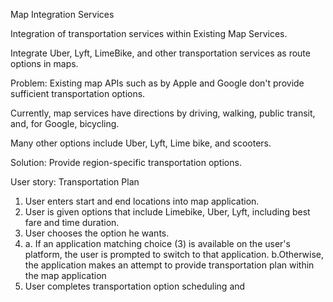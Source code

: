 Map Integration Services

Integration of transportation services within Existing Map Services.

Integrate Uber, Lyft, LimeBike, and other transportation services as route options in maps.

Problem: Existing map APIs such as by Apple and Google don't provide sufficient transportation options.

Currently, map services have directions by driving, walking, public transit, and, for Google, bicycling.

Many other options include Uber, Lyft, Lime bike, and scooters. 

Solution: Provide region-specific transportation options.


User story: Transportation Plan
1) User enters start and end locations into map application.
2) User is given options that include Limebike, Uber, Lyft, including best fare and time duration. 
3) User chooses the option he wants. 
4) a. If an application matching choice (3) is available on the user's platform, the user is prompted to switch to that application. 
 b.Otherwise, the application makes an attempt to provide transportation plan within the map application
5) User completes transportation option scheduling and 